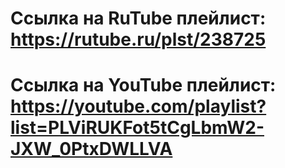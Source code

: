 
# Ссылка на RuTube плейлист: https://rutube.ru/plst/238725


# Ссылка на YouTube плейлист: https://youtube.com/playlist?list=PLViRUKFot5tCgLbmW2-JXW_0PtxDWLLVA
